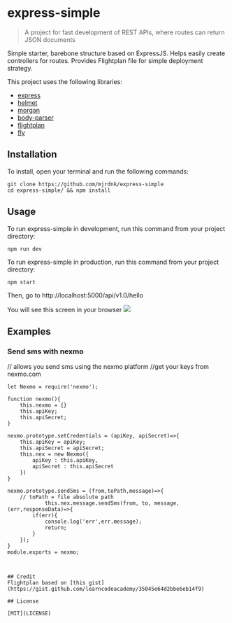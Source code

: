 # express-simple
> A project for fast development of REST APIs, where routes can return JSON documents

Simple starter, barebone structure based on ExpressJS. Helps easily create controllers for routes. Provides Flightplan file for simple deployment strategy.

This project uses the following libraries:
- [express](https://www.npmjs.com/package/express)
- [helmet](https://www.npmjs.com/package/helmet)
- [morgan](https://www.npmjs.com/package/morgan)
- [body-parser](https://www.npmjs.com/package/body-parser)
- [flightplan](https://www.npmjs.com/package/flightplan)
- [fly](https://www.npmjs.com/package/fly)

## Installation
To install, open your terminal and run the following commands:
```
git clone https://github.com/mjrdnk/express-simple
cd express-simple/ && npm install
```
## Usage
To run express-simple in development, run this command from your project directory:

```
npm run dev
```

To run express-simple in production, run this command from your project directory:

```
npm start
```

Then, go to http://localhost:5000/api/v1.0/hello

You will see this screen in your browser
<img src='https://i.imgur.com/SHHwXCd.png' />
<br>

## Examples

### Send sms with nexmo
// allows you send sms using the nexmo platform
//get your keys from nexmo.com

```
let Nexmo = require('nexmo');

function nexmo(){
    this.nexmo = {}
    this.apiKey;
    this.apiSecret;
}

nexmo.prototype.setCredentials = (apiKey, apiSecret)=>{
    this.apiKey = apiKey;
    this.apiSecret = apiSecret;
    this.nex = new Nexmo({
        apiKey : this.apiKey,
        apiSecret : this.apiSecret
    })
}

nexmo.prototype.sendSms = (from,toPath,message)=>{    
    // toPath = file absolute path
            this.nex.message.sendSms(from, to, message, (err,responseData)=>{
        if(err){
            console.log('err',err.message);
            return;
        }
    });
}
module.exports = nexmo;



## Credit
Flightplan based on [this gist](https://gist.github.com/learncodeacademy/35045e64d2bbe6eb14f9)

## License

[MIT](LICENSE)
